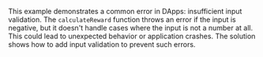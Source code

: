 This example demonstrates a common error in DApps: insufficient input validation. The `calculateReward` function throws an error if the input is negative, but it doesn't handle cases where the input is not a number at all. This could lead to unexpected behavior or application crashes.  The solution shows how to add input validation to prevent such errors.